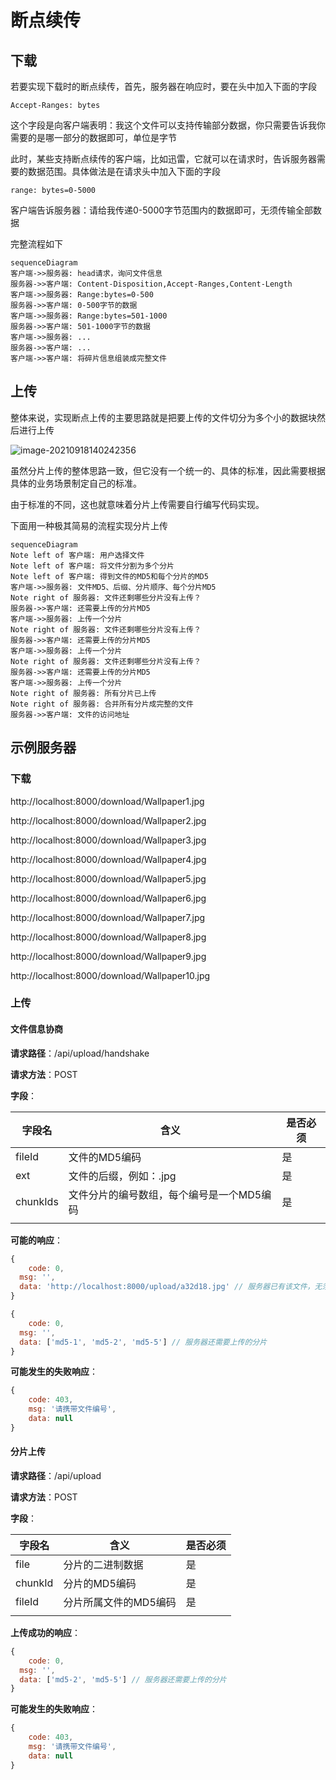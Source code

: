# 断点续传

## 下载

若要实现下载时的断点续传，首先，服务器在响应时，要在头中加入下面的字段

```
Accept-Ranges: bytes
```

这个字段是向客户端表明：我这个文件可以支持传输部分数据，你只需要告诉我你需要的是哪一部分的数据即可，单位是字节

此时，某些支持断点续传的客户端，比如迅雷，它就可以在请求时，告诉服务器需要的数据范围。具体做法是在请求头中加入下面的字段

```
range: bytes=0-5000
```

客户端告诉服务器：请给我传递0-5000字节范围内的数据即可，无须传输全部数据

完整流程如下

```mermaid
sequenceDiagram
客户端->>服务器: head请求，询问文件信息
服务器->>客户端: Content-Disposition,Accept-Ranges,Content-Length
客户端->>服务器: Range:bytes=0-500
服务器->>客户端: 0-500字节的数据
客户端->>服务器: Range:bytes=501-1000
服务器->>客户端: 501-1000字节的数据
客户端->>服务器: ...
服务器->>客户端: ...
客户端->>客户端: 将碎片信息组装成完整文件
```

## 上传

整体来说，实现断点上传的主要思路就是把要上传的文件切分为多个小的数据块然后进行上传

![image-20210918140242356](http://mdrs.yuanjin.tech/img/20210918140242.png)

虽然分片上传的整体思路一致，但它没有一个统一的、具体的标准，因此需要根据具体的业务场景制定自己的标准。

由于标准的不同，这也就意味着分片上传需要自行编写代码实现。

下面用一种极其简易的流程实现分片上传

```mermaid
sequenceDiagram
Note left of 客户端: 用户选择文件
Note left of 客户端: 将文件分割为多个分片
Note left of 客户端: 得到文件的MD5和每个分片的MD5
客户端->>服务器: 文件MD5、后缀、分片顺序、每个分片MD5
Note right of 服务器: 文件还剩哪些分片没有上传？
服务器->>客户端: 还需要上传的分片MD5
客户端->>服务器: 上传一个分片
Note right of 服务器: 文件还剩哪些分片没有上传？
服务器->>客户端: 还需要上传的分片MD5
客户端->>服务器: 上传一个分片
Note right of 服务器: 文件还剩哪些分片没有上传？
服务器->>客户端: 还需要上传的分片MD5
客户端->>服务器: 上传一个分片
Note right of 服务器: 所有分片已上传
Note right of 服务器: 合并所有分片成完整的文件
服务器->>客户端: 文件的访问地址
```



## 示例服务器

### 下载

http://localhost:8000/download/Wallpaper1.jpg

http://localhost:8000/download/Wallpaper2.jpg

http://localhost:8000/download/Wallpaper3.jpg

http://localhost:8000/download/Wallpaper4.jpg

http://localhost:8000/download/Wallpaper5.jpg

http://localhost:8000/download/Wallpaper6.jpg

http://localhost:8000/download/Wallpaper7.jpg

http://localhost:8000/download/Wallpaper8.jpg

http://localhost:8000/download/Wallpaper9.jpg

http://localhost:8000/download/Wallpaper10.jpg

### 上传

#### 文件信息协商

**请求路径**：/api/upload/handshake

**请求方法**：POST

**字段**：


| 字段名   | 含义                                      | 是否必须 |
| -------- | ----------------------------------------- | -------- |
| fileId   | 文件的MD5编码                             | 是       |
| ext      | 文件的后缀，例如：.jpg                    | 是       |
| chunkIds | 文件分片的编号数组，每个编号是一个MD5编码 | 是       |
|          |                                           |          |

**可能的响应**：

```js
{
	code: 0,
  msg: '',
  data: 'http://localhost:8000/upload/a32d18.jpg' // 服务器已有该文件，无须上传
}
```

```js
{
	code: 0,
  msg: '',
  data: ['md5-1', 'md5-2', 'md5-5'] // 服务器还需要上传的分片
}
```



**可能发生的失败响应**：

```js
{
	code: 403,
	msg: '请携带文件编号',
	data: null
}
```

#### 分片上传

**请求路径**：/api/upload

**请求方法**：POST

**字段**：

| 字段名  | 含义                  | 是否必须 |
| ------- | --------------------- | -------- |
| file    | 分片的二进制数据      | 是       |
| chunkId | 分片的MD5编码         | 是       |
| fileId  | 分片所属文件的MD5编码 | 是       |
|         |                       |          |

**上传成功的响应**：

```js
{
	code: 0,
  msg: '',
  data: ['md5-2', 'md5-5'] // 服务器还需要上传的分片
}
```

**可能发生的失败响应**：

```js
{
	code: 403,
	msg: '请携带文件编号',
	data: null
}
```

